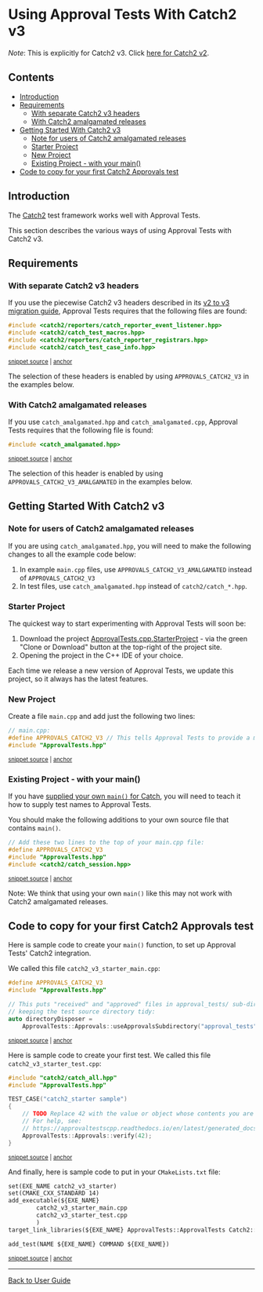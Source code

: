<a id="top"></a>

# Using Approval Tests With Catch2 v3
*Note*: This is explicitly for Catch2 v3. Click [here for Catch2 v2](/doc/UsingCatch2v2.md#top).

<!-- toc -->
## Contents

  * [Introduction](#introduction)
  * [Requirements](#requirements)
    * [With separate Catch2 v3 headers](#with-separate-catch2-v3-headers)
    * [With Catch2 amalgamated releases](#with-catch2-amalgamated-releases)
  * [Getting Started With Catch2 v3](#getting-started-with-catch2-v3)
    * [Note for users of Catch2 amalgamated releases](#note-for-users-of-catch2-amalgamated-releases)
    * [Starter Project](#starter-project)
    * [New Project](#new-project)
    * [Existing Project - with your main()](#existing-project---with-your-main)
  * [Code to copy for your first Catch2 Approvals test](#code-to-copy-for-your-first-catch2-approvals-test)<!-- endToc -->

## Introduction

The [Catch2](https://github.com/catchorg/Catch2) test framework works well with Approval Tests.

This section describes the various ways of using Approval Tests with Catch2 v3.

## Requirements

### With separate Catch2 v3 headers

If you use the piecewise Catch2 v3 headers described in its [v2 to v3 migration guide](https://github.com/catchorg/Catch2/blob/devel/docs/migrate-v2-to-v3.md#how-to-migrate-projects-from-v2-to-v3), Approval Tests requires that the following files are found:

<!-- snippet: required_header_for_catch_2_v3 -->
<a id='snippet-required_header_for_catch_2_v3'></a>
```h
#include <catch2/reporters/catch_reporter_event_listener.hpp>
#include <catch2/catch_test_macros.hpp>
#include <catch2/reporters/catch_reporter_registrars.hpp>
#include <catch2/catch_test_case_info.hpp>
```
<sup><a href='/ApprovalTests/integrations/catch/Catch2v3Approvals.h#L15-L20' title='Snippet source file'>snippet source</a> | <a href='#snippet-required_header_for_catch_2_v3' title='Start of snippet'>anchor</a></sup>
<!-- endSnippet -->

The selection of these headers is enabled by using `APPROVALS_CATCH2_V3` in the examples below.

### With Catch2 amalgamated releases

If you use `catch_amalgamated.hpp` and `catch_amalgamated.cpp`, Approval Tests requires that the following file is found:

<!-- snippet: required_header_for_catch_2_v3_amalgamated -->
<a id='snippet-required_header_for_catch_2_v3_amalgamated'></a>
```h
#include <catch_amalgamated.hpp>
```
<sup><a href='/ApprovalTests/integrations/catch/Catch2v3Approvals.h#L11-L13' title='Snippet source file'>snippet source</a> | <a href='#snippet-required_header_for_catch_2_v3_amalgamated' title='Start of snippet'>anchor</a></sup>
<!-- endSnippet -->

The selection of this header is enabled by using `APPROVALS_CATCH2_V3_AMALGAMATED` in the examples below.

## Getting Started With Catch2 v3

### Note for users of Catch2 amalgamated releases

If you are using `catch_amalgamated.hpp`, you will need to make the following changes to all the example code below:

1. In example `main.cpp` files, use `APPROVALS_CATCH2_V3_AMALGAMATED` instead of `APPROVALS_CATCH2_V3` 
2. In test files, use `catch_amalgamated.hpp` instead of `catch2/catch_*.hpp`. 

### Starter Project

The quickest way to start experimenting with Approval Tests will soon be:

1. Download the project [ApprovalTests.cpp.StarterProject](https://github.com/approvals/ApprovalTests.cpp.StarterProject) - via the green "Clone or Download" button at the top-right of the project site.
2. Opening the project in the C++ IDE of your choice.

Each time we release a new version of Approval Tests, we update this project, so it always has the latest features. 

### New Project

Create a file `main.cpp` and add just the following two lines:

<!-- snippet: catch_2_v3_main -->
<a id='snippet-catch_2_v3_main'></a>
```cpp
// main.cpp:
#define APPROVALS_CATCH2_V3 // This tells Approval Tests to provide a main() - only do this in one cpp file
#include "ApprovalTests.hpp"
```
<sup><a href='/tests/Catch2v3_Tests/catch2v3_test_main.cpp#L4-L8' title='Snippet source file'>snippet source</a> | <a href='#snippet-catch_2_v3_main' title='Start of snippet'>anchor</a></sup>
<!-- endSnippet -->

<!-- todo: document use of sections -->

### Existing Project - with your main()

If you have [supplied your own `main()` for Catch](https://github.com/catchorg/Catch2/blob/master/docs/own-main.md#top), you will need to teach it how to supply test names to Approval Tests.

You should make the following additions to your own source file that contains `main()`.  

<!-- snippet: catch2_v3_existing_main -->
<a id='snippet-catch2_v3_existing_main'></a>
```cpp
// Add these two lines to the top of your main.cpp file:
#define APPROVALS_CATCH2_V3
#include "ApprovalTests.hpp"
#include <catch2/catch_session.hpp>
```
<sup><a href='/examples/catch2_v3_existing_main/catch2_v3_exist_main.cpp#L1-L6' title='Snippet source file'>snippet source</a> | <a href='#snippet-catch2_v3_existing_main' title='Start of snippet'>anchor</a></sup>
<!-- endSnippet -->

Note: We think that using your own `main()` like this may not work with Catch2 amalgamated releases.

## Code to copy for your first Catch2 Approvals test

Here is sample code to create your `main()` function, to set up Approval Tests' Catch2 integration.

We called this file `catch2_v3_starter_main.cpp`:

<!-- snippet: catch2_v3_starter_main.cpp -->
<a id='snippet-catch2_v3_starter_main.cpp'></a>
```cpp
#define APPROVALS_CATCH2_V3
#include "ApprovalTests.hpp"

// This puts "received" and "approved" files in approval_tests/ sub-directory,
// keeping the test source directory tidy:
auto directoryDisposer =
    ApprovalTests::Approvals::useApprovalsSubdirectory("approval_tests");
```
<sup><a href='/examples/catch2_v3_starter/catch2_v3_starter_main.cpp#L1-L7' title='Snippet source file'>snippet source</a> | <a href='#snippet-catch2_v3_starter_main.cpp' title='Start of snippet'>anchor</a></sup>
<!-- endSnippet -->

Here is sample code to create your first test. We called this file `catch2_v3_starter_test.cpp`:

<!-- snippet: catch2_v3_starter_test.cpp -->
<a id='snippet-catch2_v3_starter_test.cpp'></a>
```cpp
#include "catch2/catch_all.hpp"
#include "ApprovalTests.hpp"

TEST_CASE("catch2_starter sample")
{
    // TODO Replace 42 with the value or object whose contents you are verifying.
    // For help, see:
    // https://approvaltestscpp.readthedocs.io/en/latest/generated_docs/ToString.html
    ApprovalTests::Approvals::verify(42);
}
```
<sup><a href='/examples/catch2_v3_starter/catch2_v3_starter_test.cpp#L1-L10' title='Snippet source file'>snippet source</a> | <a href='#snippet-catch2_v3_starter_test.cpp' title='Start of snippet'>anchor</a></sup>
<!-- endSnippet -->

And finally, here is sample code to put in your `CMakeLists.txt` file:

<!-- snippet: catch2_v3_starter_cmake -->
<a id='snippet-catch2_v3_starter_cmake'></a>
```txt
set(EXE_NAME catch2_v3_starter)
set(CMAKE_CXX_STANDARD 14)
add_executable(${EXE_NAME}
        catch2_v3_starter_main.cpp
        catch2_v3_starter_test.cpp
        )
target_link_libraries(${EXE_NAME} ApprovalTests::ApprovalTests Catch2::Catch2WithMain)

add_test(NAME ${EXE_NAME} COMMAND ${EXE_NAME})
```
<sup><a href='/examples/catch2_v3_starter/CMakeLists.txt#L5-L15' title='Snippet source file'>snippet source</a> | <a href='#snippet-catch2_v3_starter_cmake' title='Start of snippet'>anchor</a></sup>
<!-- endSnippet -->

---

[Back to User Guide](/doc/README.md#top)
